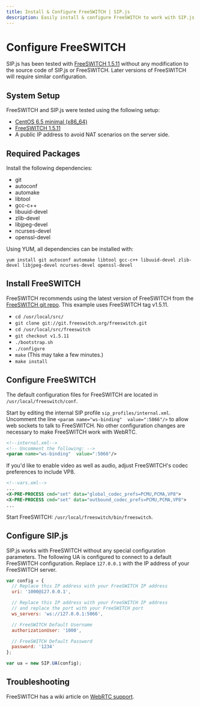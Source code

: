```yaml
---
title: Install & Configure FreeSWITCH | SIP.js
description: Easily install & configure FreeSWITCH to work with SIP.js
---
```


# Configure FreeSWITCH

SIP.js has been tested with [FreeSWITCH 1.5.11](https://confluence.freeswitch.org/display/FREESWITCH/Linux+Quick+Install+Guide#LinuxQuickInstallGuide-Download) without any modification to the source code of SIP.js or FreeSWITCH. Later versions of FreeSWITCH will require similar configuration.

## System Setup

FreeSWITCH and SIP.js were tested using the following setup:

* [CentOS 6.5 minimal (x86_64)](http://isoredirect.centos.org/centos/6/isos/x86_64/)
* [FreeSWITCH 1.5.11](https://confluence.freeswitch.org/display/FREESWITCH/Linux+Quick+Install+Guide#LinuxQuickInstallGuide-Download)
* A public IP address to avoid NAT scenarios on the server side.

## Required Packages

Install the following dependencies:

* git
* autoconf
* automake
* libtool
* gcc-c++
* libuuid-devel
* zlib-devel
* libjpeg-devel
* ncurses-devel
* openssl-devel

Using YUM, all dependencies can be installed with:

`yum install git autoconf automake libtool gcc-c++ libuuid-devel zlib-devel libjpeg-devel ncurses-devel openssl-devel`

## Install FreeSWITCH

FreeSWITCH recommends using the latest version of FreeSWITCH from the [FreeSWITCH git repo](http://git.freeswitch.org/git/freeswitch/). This example uses FreeSWITCH tag v1.5.11.

* `cd /usr/local/src/`
* `git clone git://git.freeswitch.org/freeswitch.git`
* `cd /usr/local/src/freeswitch`
* `git checkout v1.5.11`
* `./bootstrap.sh`
* `./configure`
* `make` (This may take a few minutes.)
* `make install`

## Configure FreeSWITCH

The default configuration files for FreeSWITCH are located in `/usr/local/freeswitch/conf`.

Start by editing the internal SIP profile `sip_profiles/internal.xml`. Uncomment the line `<param name="ws-binding"  value=":5066"/>` to allow web sockets to talk to FreeSWITCH. No other configuration changes are necessary to make FreeSWITCH work with WebRTC.

~~~ xml
<!--internal.xml-->
<!-- Uncomment the following: -->
<param name="ws-binding"  value=":5066"/>
~~~

If you'd like to enable video as well as audio, adjust FreeSWITCH's codec preferences to include VP8.

~~~ xml
<!--vars.xml-->
...
<X-PRE-PROCESS cmd="set" data="global_codec_prefs=PCMU,PCMA,VP8">
<X-PRE-PROCESS cmd="set" data="outbound_codec_prefs=PCMU,PCMA,VP8">
...
~~~

Start FreeSWITCH: `/usr/local/freeswitch/bin/freeswitch`.

## Configure SIP.js

SIP.js works with FreeSWITCH without any special configuration parameters. The following UA is configured to connect to a default FreeSWITCH configuration. Replace `127.0.0.1` with the IP address of your FreeSWITCH server.

~~~ javascript
var config = {
  // Replace this IP address with your FreeSWITCH IP address
  uri: '1000@127.0.0.1',

  // Replace this IP address with your FreeSWITCH IP address
  // and replace the port with your FreeSWITCH port
  ws_servers: 'ws://127.0.0.1:5066',

  // FreeSWITCH Default Username
  authorizationUser: '1000',

  // FreeSWITCH Default Password
  password: '1234'
};

var ua = new SIP.UA(config);
~~~

## Troubleshooting

FreeSWITCH has a wiki article on [WebRTC support](https://wiki.freeswitch.org/wiki/Webrtc).
